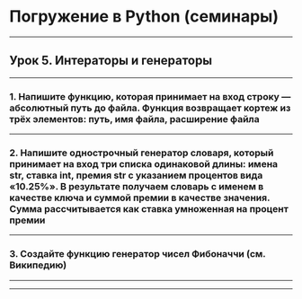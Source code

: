 # Погружение в Python (семинары)

---

## Урок 5. Интераторы и генераторы

---

### 1. Напишите функцию, которая принимает на вход строку — абсолютный путь до файла. Функция возвращает кортеж из трёх элементов: путь, имя файла, расширение файла

---

### 2. Напишите однострочный генератор словаря, который принимает на вход три списка одинаковой длины: имена str, ставка int, премия str с указанием процентов вида «10.25%». В результате получаем словарь с именем в качестве ключа и суммой премии в качестве значения. Сумма рассчитывается как ставка умноженная на процент премии

---

### 3. Создайте функцию генератор чисел Фибоначчи (см. Википедию)

---

---
